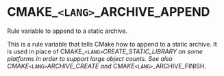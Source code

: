   

# CMAKE_```<LANG>```_ARCHIVE_APPEND  
Rule variable to append to a static archive.  

This is a rule variable that tells CMake how to append to a static
archive.  It is used in place of CMAKE_```<LANG>```_CREATE_STATIC_LIBRARY
on some platforms in order to support large object counts.  See also
CMAKE_```<LANG>```_ARCHIVE_CREATE and
CMAKE_```<LANG>```_ARCHIVE_FINISH.  

